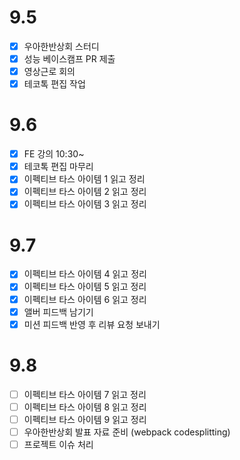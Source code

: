 # 9.5

- [x] 우아한반상회 스터디
- [x] 성능 베이스캠프 PR 제출
- [x] 영상근로 회의
- [x] 테코톡 편집 작업

# 9.6

- [x] FE 강의 10:30~
- [x] 테코톡 편집 마무리
- [x] 이펙티브 타스 아이템 1 읽고 정리
- [x] 이펙티브 타스 아이템 2 읽고 정리
- [x] 이펙티브 타스 아이템 3 읽고 정리

# 9.7

- [x] 이펙티브 타스 아이템 4 읽고 정리
- [x] 이펙티브 타스 아이템 5 읽고 정리
- [x] 이펙티브 타스 아이템 6 읽고 정리
- [x] 앨버 피드백 남기기
- [x] 미션 피드백 반영 후 리뷰 요청 보내기

# 9.8

- [ ] 이펙티브 타스 아이템 7 읽고 정리
- [ ] 이펙티브 타스 아이템 8 읽고 정리
- [ ] 이펙티브 타스 아이템 9 읽고 정리
- [ ] 우아한반상회 발표 자료 준비 (webpack codesplitting)
- [ ] 프로젝트 이슈 처리

